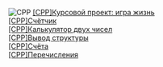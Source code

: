 ![CPP<br/>](https://camo.githubusercontent.com/891c1fd9d2ab2adf1053e8514f469b94049769ccd9d2765c8e06e9c1b6da1b8c/68747470733a2f2f696d672e736869656c64732e696f2f62616467652f632b2b2d2532333030353939432e7376673f7374796c653d666f722d7468652d6261646765266c6f676f3d63253242253242266c6f676f436f6c6f723d7768697465)
[[CPP]Курсовой проект: игра жизнь<br/>](https://replit.com/@DmitriyLoginov1/homework-1131#main.cpp)
[[CPP]Счётчик<br/>](https://github.com/LoRean22/counter)
[[CPP]Калькулятор двух чисел<br/>](https://github.com/LoRean22/calculator-for-two-numbers)
[[CPP]Вывод структуры<br/>](https://github.com/LoRean22/struct-output)
[[CPP]Счёта<br/>](https://github.com/LoRean22/accounts)
[[CPP]Перечисления<br/>](https://github.com/LoRean22/months)
